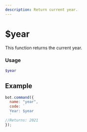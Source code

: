 ```yaml
---
description: Return current year.
---
```


# $year

This function returns the current year.

### Usage

```php
$year
```

## Example

```javascript
bot.command({
  name: "year",
  code: `
  Year: $year
  `
//Returns: 2021
});
```


